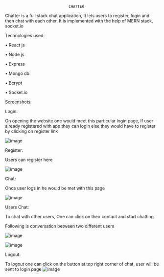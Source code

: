                                  CHATTER
 
Chatter is a full stack chat application, It lets users to register, login and then chat with each other. It is implemented with the help of MERN stack, socket.io


Technologies used:

•	React js

•	Node js

•	Express

•	Mongo db

•	Bcrypt

•	Socket.io




Screenshots:

Login:

On opening the website one would meet this particular login page,
If user already registered with app they can login else they would have to register by clicking on register link

![image](https://github.com/prakashbist28/Chatter/assets/113052349/4bea113f-9720-47ff-b41c-0b9519d357fb)



Register:

Users can register here

![image](https://github.com/prakashbist28/Chatter/assets/113052349/0d9ab4db-dbf9-4c85-a3de-800ab638aee2)



Chat: 

Once user logs in he would be met with this page

![image](https://github.com/prakashbist28/Chatter/assets/113052349/365e4194-62a2-4672-91b7-c8f14cc9e5ac)

Users Chat:

To chat with other users, One can click on their contact and start chatting

Following is conversation between two different users

![image](https://github.com/prakashbist28/Chatter/assets/113052349/3c78b6dd-e4b7-47ed-ac0d-91356cfed85c)


![image](https://github.com/prakashbist28/Chatter/assets/113052349/4a19f184-c721-4d02-b970-15ed12cc4b16)


Logout:

To logout one can click on the button at top right corner of chat, user will be sent to login page
![image](https://github.com/prakashbist28/Chatter/assets/113052349/d5f9dece-5a91-49dc-9eba-442be06b7a3c)



